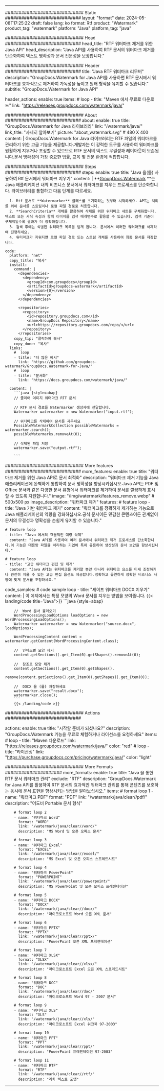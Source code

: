 
---
############################# Static ############################
layout: "format"
date:  2024-05-08T17:25:22
draft: false
lang: ko
format: Rtf
product: "Watermark"
product_tag: "watermark"
platform: "Java"
platform_tag: "java"

############################# Head ############################
head_title: "RTF 워터마크 제거를 위한 Java API"
head_description: "Java API를 사용하여 RTF 문서의 워터마크 제거를 단순화하여 텍스트 명확성과 문서 전문성을 보장합니다."

############################# Header ############################
title: "Java RTF 워터마크 리무버" 
description: "GroupDocs.Watermark for Java API를 사용하면 RTF 문서에서 워터마크를 효과적으로 제거하여 가독성을 높이고 원래 형식을 유지할 수 있습니다."
subtitle: "GroupDocs.Watermark for Java API" 

header_actions:
  enable: true
  items:
    #  loop
    - title: "Maven 에서 무료로 다운로드"
      link: "https://releases.groupdocs.com/watermark/java/"
      
############################# About ############################
about:
    enable: true
    title: "GroupDocs.Watermark for Java 라이브러리"
    link: "/watermark/java/"
    link_title: "자세히 알아보기"
    picture: "about_watermark.svg" # 480 X 400
    content: |
       GroupDocs.Watermark for Java 라이브러리는 RTF 파일의 워터마크를 관리하기 위한 고급 기능을 제공합니다.개발자는 이 강력한 도구를 사용하여 워터마크를 원활하게 지우거나 조정할 수 있으므로 RTF 문서의 텍스트 무결성과 레이아웃이 보존됩니다.문서 명확성이 가장 중요한 법률, 교육 및 전문 환경에 적합합니다.

############################# Steps ############################
steps:
    enable: true
    title: "Java 을(를) 사용하여 Rtf 문서에서 워터마크 지우기"
    content: |
      **[GroupDocs.Watermark](https://products.groupdocs.com/watermark/java/) **는 Java 애플리케이션 내의 비즈니스 문서에서 워터마크를 지우는 프로세스를 단순화합니다. 라이브러리를 통합하고 다음 단계를 따르세요.
      
      1. Rtf 문서로 **Watermarker** 클래스를 초기화하는 것부터 시작하세요. API는 처리를 위해 문서를 스트림이나 로컬 파일 경로로 허용합니다.
      2. **SearchCriteria** 개체를 활용하여 삭제를 위한 워터마크 세트를 구체화합니다. 텍스트 또는 서식 속성과 함께 이미지를 검색 매개변수로 활용할 수 있습니다. 검색 기준이 구체적일수록 결과가 더 정확해집니다.
      3. 검색 후에는 식별된 워터마크 목록을 받게 됩니다. 문서에서 이러한 워터마크를 삭제하여 진행하세요.
      4. 워터마크가 지워지면 로컬 파일 경로 또는 스트림 개체를 사용하여 최종 문서를 저장합니다.
   
    code:
      platform: "net"
      copy_title: "복사"
      install:
        command: |
          <dependencies>
            <dependency>
              <groupId>com.groupdocs</groupId>
              <artifactId>groupdocs-watermark</artifactId>
              <version>{0}</version>
            </dependency>
          </dependencies>

          <repositories>
            <repository>
              <id>repository.groupdocs.com</id>
              <name>GroupDocs Repository</name>
              <url>https://repository.groupdocs.com/repo/</url>
            </repository>
          </repositories>
        copy_tip: "클릭하여 복사"
        copy_done: "복사"
      links:
        #  loop
        - title: "더 많은 예시"
          link: "https://github.com/groupdocs-watermark/GroupDocs.Watermark-for-Java/"
        #  loop
        - title: "문서화"
          link: "https://docs.groupdocs.com/watermark/java/"
          
      content: |
        ```java {style=abap}
        // 클리어 이미지 워터마크 RTF 문서

        // RTF 문서 경로를 Watermarker 생성자에 전달합니다.
        Watermarker watermarker = new Watermarker("input.rtf");
        
        // 워터마크를 삭제하여 문서를 지우세요
        PossibleWatermarkCollection possibleWatermarks = watermarker.search();
        possibleWatermarks.removeAt(0);

        // 삭제된 파일 저장
        watermarker.save("output.rtf");
        
        ```        
        
############################# More features ############################
more_features:
  enable: true
  title: "워터마크 제거를 위한 Java API로 문서 최적화"
  description: "워터마크 제거 기능을 Java 애플리케이션에 완벽하게 통합하여 문서 명확성을 향상시키십시오.Java API는 PDF 및 Office 문서와 같은 다양한 문서 유형에서 워터마크를 제거하여 문서를 깔끔하게 표시할 수 있도록 지원합니다."
  image: "/img/watermark/features_remove.webp" # 500x500 px
  image_description: "워터마크 제거"
  features:
    # feature loop
    - title: "Java 기반 워터마크 제거"
      content: "워터마크를 정확하게 제거하는 기능으로 Java 애플리케이션의 역량을 강화하십시오.공식 문서이든 민감한 콘텐츠이든 관계없이 문서의 무결성과 명확성을 손쉽게 유지할 수 있습니다."

    # feature loop
    - title: "Java 에서의 효율적인 대량 삭제"
      content: "Java API를 사용하여 여러 문서에서 워터마크 제거 프로세스를 간소화합니다.이 기능은 대용량 파일을 처리하는 기업에 특히 유용하여 생산성과 문서 보안을 향상시킵니다."

    # feature loop
    - title: "고급 워터마크 편집 및 제거"
      content: "Java API는 워터마크를 제거할 뿐만 아니라 워터마크 요소를 미세 조정하거나 완전히 지울 수 있는 고급 편집 옵션도 제공합니다.정확하고 유연하게 정확한 비즈니스 사양에 맞게 문서를 조정하세요."
      
  code_samples:
    # code sample loop
    - title: "셰이프 워터마크 DOCX 지우기"
      content: |
        이 예제에서는 특정 모양의 Word 문서를 지우는 방법을 보여줍니다.
        {{< landing/code title="Java">}}
        ```java {style=abap}
        
        //  Word 문서 불러오기
        WordProcessingLoadOptions loadOptions = new WordProcessingLoadOptions();
        Watermarker watermarker = new Watermarker("source.docx", loadOptions);

        WordProcessingContent content = watermarker.getContent(WordProcessingContent.class);

        //  인덱스별 모양 제거
        content.getSections().get_Item(0).getShapes().removeAt(0);

        //  참조로 모양 제거
        content.getSections().get_Item(0).getShapes().
            remove(content.getSections().get_Item(0).getShapes().get_Item(0));

        //  DOCX 을 (를) 저장하세요
        watermarker.save("result.docx");
        watermarker.close();
        ```
        {{< /landing/code >}}


############################# Actions ############################

actions:
  enable: true
  title: "시작할 준비가 되셨나요?"
  description: "GroupDocs.Watermark 기능을 무료로 체험하거나 라이선스를 요청하세요"
  items:
    #  loop
    - title: "Maven 다운로드"
      link: "https://releases.groupdocs.com/watermark/java/"
      color: "red"
        #  loop
    - title: "라이선싱"
      link: "https://purchase.groupdocs.com/pricing/watermark/java/"
      color: "light"


############################# More Formats #####################
more_formats:
    enable: true
    title: "Java 을 통한 RTF 문서 워터마크 관리"
    exclude: "RTF"
    description: "GroupDocs.Watermark for Java API를 활용하여 RTF 문서의 효과적인 워터마크 관리를 통해 콘텐츠를 보호하는 동시에 문서 표현을 향상시키는 방법을 알아보십시오."
    items: 
        # format loop 1
        - name: "워터마크 PDF"
          format: "PDF"
          link: "/watermark/java/clear//pdf/"
          description: "어도비 Portable 문서 형식"

        # format loop 2
        - name: "워터마크 Word"
          format: "WORD"
          link: "/watermark/java/clear//word/"
          description: "MS Word 및 오픈 오피스 문서"
          
        # format loop 3
        - name: "워터마크 Excel"
          format: "EXCEL"
          link: "/watermark/java/clear//excel/"
          description: "MS Excel 및 오픈 오피스 스프레드시트"

        # format loop 4
        - name: "워터마크 PowerPoint"
          format: "POWERPOINT"
          link: "/watermark/java/clear//powerpoint/"
          description: "MS PowerPoint 및 오픈 오피스 프레젠테이션"

        # format loop 5
        - name: "워터마크 DOCX"
          format: "DOCX"
          link: "/watermark/java/clear//docx/"
          description: "마이크로소프트 Word 오픈 XML 문서"
          
        # format loop 6
        - name: "워터마크 PPTX"
          format: "PPTX"
          link: "/watermark/java/clear//pptx/"
          description: "PowerPoint 오픈 XML 프레젠테이션"
          
        # format loop 7
        - name: "워터마크 XLSX"
          format: "XLSX"
          link: "/watermark/java/clear//xlsx/"
          description: "마이크로소프트 Excel 오픈 XML 스프레드시트"

        # format loop 8
        - name: "워터마크 DOC"
          format: "DOC"
          link: "/watermark/java/clear//doc/"
          description: "마이크로소프트 Word 97 - 2007 문서"

        # format loop 9
        - name: "워터마크 XLS"
          format: "XLS"
          link: "/watermark/java/clear//xls/"
          description: "마이크로소프트 Excel 워크북 97-2003"

        # format loop 10
        - name: "워터마크 PPT"
          format: "PPT"
          link: "/watermark/java/clear//ppt/"
          description: "PowerPoint 프레젠테이션 97-2003"

        # format loop 11
        - name: "워터마크 RTF"
          format: "RTF"
          link: "/watermark/java/clear//rtf/"
          description: "리치 텍스트 포맷"

---
